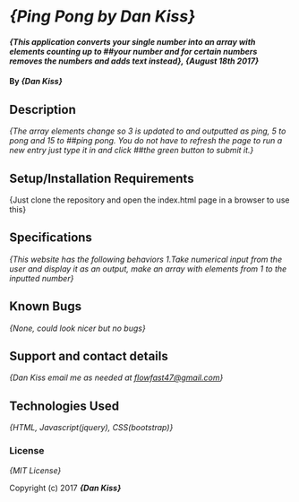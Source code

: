 # _{Ping Pong by Dan Kiss}_

#### _{This application converts your single number into an array with elements counting up to ##your number and for certain numbers removes the numbers and adds text instead}, {August 18th 2017}_

#### By _**{Dan Kiss}**_

## Description

_{The array elements change so 3 is updated to and outputted as ping, 5 to pong and 15 to ##ping pong. You do not have to refresh the page to run a new entry just type it in and click ##the green button to submit it.}_

## Setup/Installation Requirements

{Just clone the repository and open the index.html page in a browser to use this}

## Specifications

_{This website has the following behaviors 1.Take numerical input from the user and display it as an output, make an array with elements from 1 to the inputted number}_

## Known Bugs

_{None, could look nicer but no bugs}_

## Support and contact details

_{Dan Kiss email me as needed at flowfast47@gmail.com}_

## Technologies Used

_{HTML, Javascript(jquery), CSS(bootstrap)}_

### License

*{MIT License}*

Copyright (c) 2017 **_{Dan Kiss}_**
